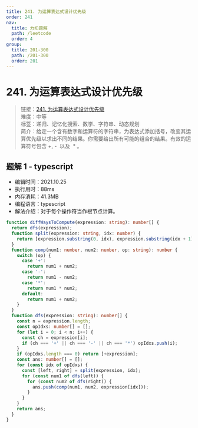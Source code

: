 ```yaml
---
title: 241. 为运算表达式设计优先级
order: 241
nav:
  title: 力扣题解
  path: /leetcode
  order: 4
group:
  title: 201-300
  path: /201-300
  order: 201
---
```


# 241. 为运算表达式设计优先级

> 链接：[241. 为运算表达式设计优先级](https://leetcode-cn.com/problems/different-ways-to-add-parentheses/)  
> 难度：中等  
> 标签：递归、记忆化搜索、数学、字符串、动态规划  
> 简介：给定一个含有数字和运算符的字符串，为表达式添加括号，改变其运算优先级以求出不同的结果。你需要给出所有可能的组合的结果。有效的运算符号包含 +, -  以及  \* 。

## 题解 1 - typescript

- 编辑时间：2021.10.25
- 执行用时：88ms
- 内存消耗：41.3MB
- 编程语言：typescript
- 解法介绍：对于每个操作符当作根节点计算。

```typescript
function diffWaysToCompute(expression: string): number[] {
  return dfs(expression);
  function split(expression: string, idx: number) {
    return [expression.substring(0, idx), expression.substring(idx + 1)];
  }
  function comp(num1: number, num2: number, op: string): number {
    switch (op) {
      case '+':
        return num1 + num2;
      case '-':
        return num1 - num2;
      case '*':
        return num1 * num2;
      default:
        return num1 + num2;
    }
  }
  function dfs(expression: string): number[] {
    const n = expression.length;
    const opIdxs: number[] = [];
    for (let i = 0; i < n; i++) {
      const ch = expression[i];
      if (ch === '+' || ch === '-' || ch === '*') opIdxs.push(i);
    }
    if (opIdxs.length === 0) return [+expression];
    const ans: number[] = [];
    for (const idx of opIdxs) {
      const [left, right] = split(expression, idx);
      for (const num1 of dfs(left)) {
        for (const num2 of dfs(right)) {
          ans.push(comp(num1, num2, expression[idx]));
        }
      }
    }
    return ans;
  }
}
```
